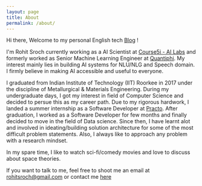 ```yaml
---
layout: page
title: About
permalink: /about/
---
```


Hi there, Welcome to my personal English tech [Blog](https://rohitsroch.github.io/#latest-posts) !

I'm Rohit Sroch currently working as a AI Scientist at [Course5i - AI Labs](https://www.course5i.com/ai-research/) and formerly worked as Senior Machine Learning Engineer at [Quantiphi](https://www.quantiphi.com/). My interest mainly lies in building AI systems for NLU/NLG and Speech domain. I firmly believe in making AI accessible and useful to everyone.

I graduated from Indian Institute of Technology (IIT) Roorkee in 2017 under the discipline of Metallurgical & Materials Engineering. During my undergraduate days, I got my interest in field of Computer Science and decided to persue this as my career path. Due to my rigorous hardwork, I landed a summer internship as a Software Developer at [Practo](https://www.practo.com/). After graduation, I worked as a Software Developer for few months and finally decided to move in the field of Data science. Since then, I have learnt alot and involved in ideating/building solution architecture for some of the most difficult problem statements. Also, I always like to approach any problem with a research mindset.   

In my spare time, I like to watch sci-fi/comedy movies and love to discuss about space theories.

If you want to talk to me, feel free to shoot me an email at <rohitsroch@gmail.com> or contact me [here](https://rohitsroch.github.io/contact/)